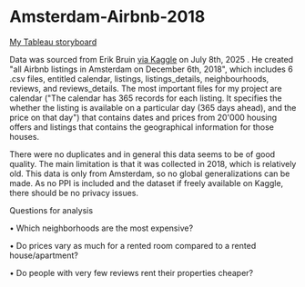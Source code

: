 # Amsterdam-Airbnb-2018

[My Tableau storyboard](https://public.tableau.com/views/AirbnbAmsterdam2018/Story1?:language=en-GB&publish=yes&:sid=&:redirect=auth&:display_count=n&:origin=viz_share_link)

Data was sourced from Erik Bruin [via Kaggle](https://www.kaggle.com/datasets/erikbruin/airbnb-amsterdam) on July 8th, 2025 . He created "all Airbnb listings in Amsterdam on December 6th, 2018", which includes 6 .csv files, entitled calendar, listings, listings_details, neighbourhoods, reviews, and reviews_details. The most important files for my project are calendar ("The calendar has 365 records for each listing. It specifies the whether the listing is available on a particular day (365 days ahead), and the price on that day") that contains dates and prices from 20'000 housing offers and listings that contains the geographical information for those houses.

There were no duplicates and in general this data seems to be of good quality. The main limitation is that it was collected in 2018, which is relatively old. This data is only from Amsterdam, so no global generalizations can be made. As no PPI is included and the dataset if freely available on Kaggle, there should be no privacy issues.

Questions for analysis

•	Which neighborhoods are the most expensive?

•	Do prices vary as much for a rented room compared to a rented house/apartment?

•	Do people with very few reviews rent their properties cheaper?

